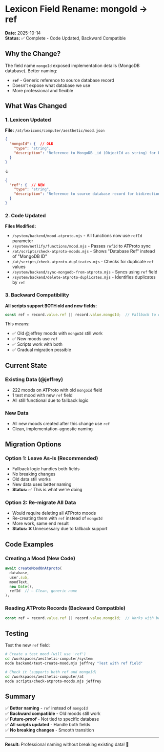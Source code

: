 # Lexicon Field Rename: mongoId → ref

**Date:** 2025-10-14  
**Status:** ✅ Complete - Code Updated, Backward Compatible

## Why the Change?

The field name `mongoId` exposed implementation details (MongoDB database). Better naming:
- **`ref`** - Generic reference to source database record
- Doesn't expose what database we use
- More professional and flexible

## What Was Changed

### 1. Lexicon Updated
**File:** `/at/lexicons/computer/aesthetic/mood.json`

```json
{
  "mongoId": {  // OLD
    "type": "string",
    "description": "Reference to MongoDB _id (ObjectId as string) for bidirectional sync"
  }
}
```

↓

```json
{
  "ref": {  // NEW
    "type": "string",
    "description": "Reference to source database record for bidirectional sync"
  }
}
```

### 2. Code Updated

**Files Modified:**
- `/system/backend/mood-atproto.mjs` - All functions now use `refId` parameter
- `/system/netlify/functions/mood.mjs` - Passes `refId` to ATProto sync
- `/at/scripts/check-atproto-moods.mjs` - Shows "Database Ref" instead of "MongoDB ID"
- `/at/scripts/check-atproto-duplicates.mjs` - Checks for duplicate `ref` values
- `/system/backend/sync-mongodb-from-atproto.mjs` - Syncs using `ref` field
- `/system/backend/delete-atproto-duplicates.mjs` - Identifies duplicates by `ref`

### 3. Backward Compatibility

**All scripts support BOTH old and new fields:**

```javascript
const ref = record.value.ref || record.value.mongoId;  // Fallback to old field
```

This means:
- ✅ Old @jeffrey moods with `mongoId` still work
- ✅ New moods use `ref`
- ✅ Scripts work with both
- ✅ Gradual migration possible

## Current State

### Existing Data (@jeffrey)
- 222 moods on ATProto with old `mongoId` field
- 1 test mood with new `ref` field
- All still functional due to fallback logic

### New Data
- All new moods created after this change use `ref`
- Clean, implementation-agnostic naming

## Migration Options

### Option 1: Leave As-Is (Recommended)
- Fallback logic handles both fields
- No breaking changes
- Old data still works
- New data uses better naming
- **Status:** ✅ This is what we're doing

### Option 2: Re-migrate All Data
- Would require deleting all ATProto moods
- Re-creating them with `ref` instead of `mongoId`
- More work, same end result
- **Status:** ❌ Unnecessary due to fallback support

## Code Examples

### Creating a Mood (New Code)
```javascript
await createMoodOnAtproto(
  database,
  user.sub,
  moodText,
  new Date(),
  refId  // ← Clean, generic name
);
```

### Reading ATProto Records (Backward Compatible)
```javascript
const ref = record.value.ref || record.value.mongoId;  // Works with both!
```

## Testing

Test the new `ref` field:
```bash
# Create a test mood (will use 'ref')
cd /workspaces/aesthetic-computer/system
node backend/test-create-mood.mjs jeffrey "Test with ref field"

# Check it (supports both ref and mongoId)
cd /workspaces/aesthetic-computer/at
node scripts/check-atproto-moods.mjs jeffrey
```

## Summary

✅ **Better naming** - `ref` instead of `mongoId`  
✅ **Backward compatible** - Old moods still work  
✅ **Future-proof** - Not tied to specific database  
✅ **All scripts updated** - Handle both fields  
✅ **No breaking changes** - Smooth transition  

---

**Result:** Professional naming without breaking existing data! 🎉

